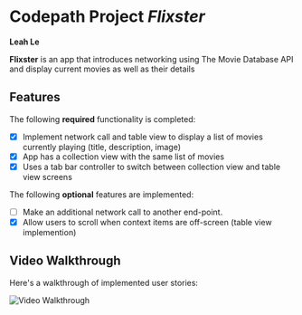 # Codepath Project *Flixster*

**Leah Le**

**Flixster** is an app that introduces networking using The Movie Database API and display current movies as well as their details

## Features

The following **required** functionality is completed:

- [x] Implement network call and table view to display a list of movies currently playing (title, description, image)
- [x] App has a collection view with the same list of movies
- [x] Uses a tab bar controller to switch between collection view and table view screens
 
The following **optional** features are implemented:

- [ ] Make an additional network call to another end-point.	
- [x] Allow users to scroll when context items are off-screen (table view implemention)

## Video Walkthrough

Here's a walkthrough of implemented user stories:

<img src='/app-walkthrough.mov' title='Video Walkthrough' width='' alt='Video Walkthrough' />
